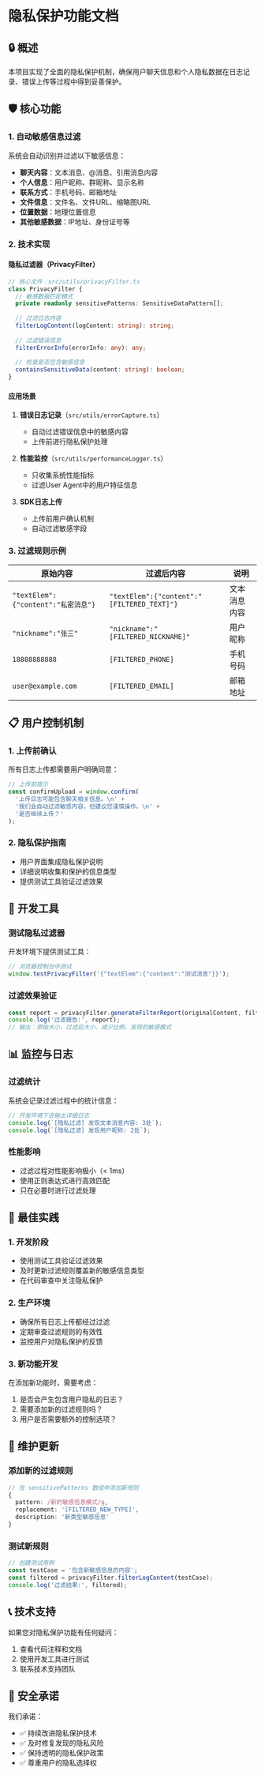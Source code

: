 # 隐私保护功能文档

## 🔒 概述

本项目实现了全面的隐私保护机制，确保用户聊天信息和个人隐私数据在日志记录、错误上传等过程中得到妥善保护。

## 🛡️ 核心功能

### 1. 自动敏感信息过滤

系统会自动识别并过滤以下敏感信息：

- **聊天内容**：文本消息、@消息、引用消息内容
- **个人信息**：用户昵称、群昵称、显示名称
- **联系方式**：手机号码、邮箱地址
- **文件信息**：文件名、文件URL、缩略图URL
- **位置数据**：地理位置信息
- **其他敏感数据**：IP地址、身份证号等

### 2. 技术实现

#### 隐私过滤器（PrivacyFilter）

```typescript
// 核心文件：src/utils/privacyFilter.ts
class PrivacyFilter {
  // 敏感数据匹配模式
  private readonly sensitivePatterns: SensitiveDataPattern[];
  
  // 过滤日志内容
  filterLogContent(logContent: string): string;
  
  // 过滤错误信息
  filterErrorInfo(errorInfo: any): any;
  
  // 检查是否包含敏感信息
  containsSensitiveData(content: string): boolean;
}
```

#### 应用场景

1. **错误日志记录**（`src/utils/errorCapture.ts`）
   - 自动过滤错误信息中的敏感内容
   - 上传前进行隐私保护处理

2. **性能监控**（`src/utils/performanceLogger.ts`）
   - 只收集系统性能指标
   - 过滤User Agent中的用户特征信息

3. **SDK日志上传**
   - 上传前用户确认机制
   - 自动过滤敏感字段

### 3. 过滤规则示例

| 原始内容 | 过滤后内容 | 说明 |
|---------|------------|------|
| `"textElem":{"content":"私密消息"}` | `"textElem":{"content":"[FILTERED_TEXT]"}` | 文本消息内容 |
| `"nickname":"张三"` | `"nickname":"[FILTERED_NICKNAME]"` | 用户昵称 |
| `18888888888` | `[FILTERED_PHONE]` | 手机号码 |
| `user@example.com` | `[FILTERED_EMAIL]` | 邮箱地址 |

## 📋 用户控制机制

### 1. 上传前确认

所有日志上传都需要用户明确同意：

```typescript
// 上传前提示
const confirmUpload = window.confirm(
  '上传日志可能包含聊天相关信息。\n' +
  '我们会自动过滤敏感内容，但建议您谨慎操作。\n' +
  '是否继续上传？'
);
```

### 2. 隐私保护指南

- 用户界面集成隐私保护说明
- 详细说明收集和保护的信息类型
- 提供测试工具验证过滤效果

## 🔧 开发工具

### 测试隐私过滤器

开发环境下提供测试工具：

```javascript
// 浏览器控制台中测试
window.testPrivacyFilter('{"textElem":{"content":"测试消息"}}');
```

### 过滤效果验证

```typescript
const report = privacyFilter.generateFilterReport(originalContent, filteredContent);
console.log('过滤报告:', report);
// 输出：原始大小、过滤后大小、减少比例、发现的敏感模式
```

## 📊 监控与日志

### 过滤统计

系统会记录过滤过程中的统计信息：

```typescript
// 开发环境下会输出详细日志
console.log(`[隐私过滤] 发现文本消息内容: 3处`);
console.log(`[隐私过滤] 发现用户昵称: 2处`);
```

### 性能影响

- 过滤过程对性能影响极小（< 1ms）
- 使用正则表达式进行高效匹配
- 只在必要时进行过滤处理

## 🚀 最佳实践

### 1. 开发阶段

- 使用测试工具验证过滤效果
- 及时更新过滤规则覆盖新的敏感信息类型
- 在代码审查中关注隐私保护

### 2. 生产环境

- 确保所有日志上传都经过过滤
- 定期审查过滤规则的有效性
- 监控用户对隐私保护的反馈

### 3. 新功能开发

在添加新功能时，需要考虑：

1. 是否会产生包含用户隐私的日志？
2. 需要添加新的过滤规则吗？
3. 用户是否需要额外的控制选项？

## 🔄 维护更新

### 添加新的过滤规则

```typescript
// 在 sensitivePatterns 数组中添加新规则
{
  pattern: /新的敏感信息模式/g,
  replacement: '[FILTERED_NEW_TYPE]',
  description: '新类型敏感信息'
}
```

### 测试新规则

```typescript
// 创建测试用例
const testCase = '包含新敏感信息的内容';
const filtered = privacyFilter.filterLogContent(testCase);
console.log('过滤结果:', filtered);
```

## 📞 技术支持

如果您对隐私保护功能有任何疑问：

1. 查看代码注释和文档
2. 使用开发工具进行测试
3. 联系技术支持团队

## 🔐 安全承诺

我们承诺：

- ✅ 持续改进隐私保护技术
- ✅ 及时修复发现的隐私风险
- ✅ 保持透明的隐私保护政策
- ✅ 尊重用户的隐私选择权 